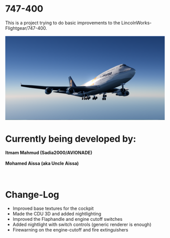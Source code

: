 # 747-400
This is a project trying to do basic improvements to the LincolnWorks-Flightgear/747-400.<br><br>
<img src=https://github.com/Sadia2000/747-400/blob/master/Splash/splash1.png alt=747-400_splashscreen>

# Currently being developed by:
<b>Itmam Mahmud (Sadia2000/AVIONADE)</b><br><br>
<b>Mohamed Aissa (aka Uncle Aissa)</b>
<br><br><br>
# Change-Log
<ul>
  <li>Improved base textures for the cockpit</li>
  <li>Made the CDU 3D and added nightlighting</li>
  <li>Improved the Flaphandle and engine cutoff switches</li>
  <li>Added nightlight with switch controls (generic renderer is enough)</li>
  <li>Firewarning on the engine-cutoff and fire extinguishers</li>
<ul>
